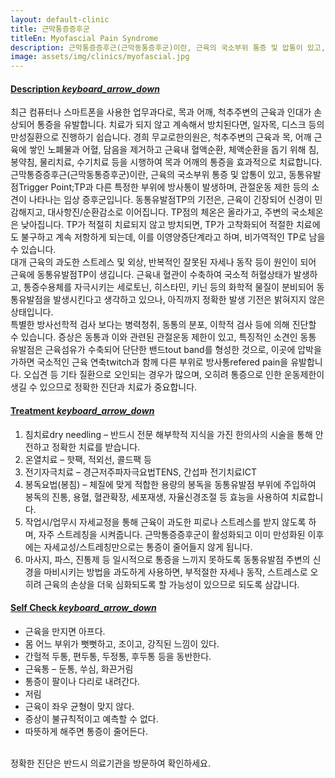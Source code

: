 ```yaml
---
layout: default-clinic
title: 근막통증증후군
titleEn: Myofascial Pain Syndrome
description: 근막통증증후근(근막동통증후군)이란, 근육의 국소부위 통증 및 압통이 있고, 동통유발점(트리거포인트)과 다른 특정한 부위에 방사통이 발생하며, 관절운동 제한 등의 소견이 나타나는 임상 증후군입니다.
image: assets/img/clinics/myofascial.jpg
---
```

<div id="acordeon">
  <div class="panel-group" id="accordion">
      <div class="panel panel-border panel-default">
        <div class="panel-heading" role="tab" id="headingOne">
            <a role="button" data-toggle="collapse" data-parent="#accordion" href="#collapseOne" aria-expanded="true" aria-controls="collapseOne">
                <h4 class="panel-title">
                Description
                <i class="material-icons">keyboard_arrow_down</i>
                </h4>
            </a>
        </div>
        <div id="collapseOne" class="panel-collapse collapse in">
          <div class="panel-body">
            <p>최근 컴퓨터나 스마트폰을 사용한 업무과다로, 목과 어깨, 척추주변의 근육과 인대가 손상되어 통증을 유발합니다. 치료가 되지 않고 계속해서 방치된다면, 일자목, 디스크 등의 만성질환으로 진행하기 쉽습니다. 경희 무교로한의원은, 척추주변의 근육과 목, 어깨 근육에 쌓인 노폐물과 어혈, 담음을 제거하고 근육내 혈액순환, 체액순환을 돕기 위해 침, 봉약침, 물리치료, 수기치료 등을 시행하여 목과 어깨의 통증을 효과적으로 치료합니다.<br />
            근막통증증후근(근막동통증후군)이란, 근육의 국소부위 통증 및 압통이 있고, 동통유발점Trigger Point;TP과 다른 특정한 부위에 방사통이 발생하며, 관절운동 제한 등의 소견이 나타나는 임상 증후군입니다. 동통유발점TP의 기전은, 근육이 긴장되어 신경이 민감해지고, 대사항진/순환감소로 이어집니다. TP점의 체온은 올라가고, 주변의 국소체온은 낮아집니다. TP가 적절히 치료되지 않고 방치되면, TP가 고착화되어 적절한 치료에도 불구하고 계속 저항하게 되는데, 이를 이영양증단계라고 하며, 비가역적인 TP로 남을 수 있습니다.<br />
            대개 근육의 과도한 스트레스 및 외상, 반복적인 잘못된 자세나 동작 등이 원인이 되어 근육에 동통유발점TP이 생깁니다. 근육내 혈관이 수축하여 국소적 허혈상태가 발생하고, 통증수용체를 자극시키는 세로토닌, 히스타민, 키닌 등의 화학적 물질이 분비되어 동통유발점을 발생시킨다고 생각하고 있으나, 아직까지 정확한 발생 기전은 밝혀지지 않은 상태입니다.<br />
            특별한 방사선학적 검사 보다는 병력청취, 동통의 분포, 이학적 검사 등에 의해 진단할 수 있습니다. 증상은 동통과 이와 관련된 관절운동 제한이 있고, 특징적인 소견인 동통 유발점은 근육섬유가 수축되어 단단한 밴드tout band를 형성한 것으로, 이곳에 압박을 가하면 국소적인 근육 연축twitch과 함께 다른 부위로 방사통refered pain을 유발합니다. 오십견 등 기타 질환으로 오인되는 경우가 많으며, 오히려 통증으로 인한 운동제한이 생길 수 있으므로 정확한 진단과 치료가 중요합니다.</p>
          </div>
        </div>
      </div>
      <div class="panel panel-border panel-default">
        <div class="panel-heading" role="tab" id="headingOne">
            <a role="button" data-toggle="collapse" data-parent="#accordion" href="#collapseTwo" aria-controls="collapseOne">
                <h4 class="panel-title">
                Treatment
                <i class="material-icons">keyboard_arrow_down</i>
                </h4>
            </a>
        </div>
        <div id="collapseTwo" class="panel-collapse collapse">
          <div class="panel-body">
          <ol>
          <li>침치료dry needling – 반드시 전문 해부학적 지식을 가진 한의사의 시술을 통해 안전하고 정확한 치료를 받습니다.</li>
          <li>온열치료 – 핫팩, 적외선, 콜드팩 등</li>
          <li>전기자극치료 – 경근저주파자극요법TENS, 간섭파 전기치료ICT</li>
          <li>봉독요법(봉침) – 체질에 맞게 적합한 용량의 봉독을 동통유발점 부위에 주입하여 봉독의 진통, 용혈, 혈관확장, 세포재생, 자율신경조절 등 효능을 사용하여 치료합니다.</li>
          <li>작업시/업무시 자세교정을 통해 근육이 과도한 피로나 스트레스를 받지 않도록 하며, 자주 스트레칭을 시켜줍니다. 근막통증증후군이 활성화되고 이미 만성화된 이후에는 자세교성/스트레칭만으로는 통증이 줄어들지 않게 됩니다.</li>
          <li>마사지, 파스, 진통제 등 일시적으로 통증을 느끼지 못하도록 동통유발점 주변의 신경을 마비시키는 방법을 과도하게 사용하면, 부적절한 자세나 동작, 스트레스로 오히려 근육의 손상을 더욱 심화되도록 할 가능성이 있으므로 되도록 삼갑니다.</li>
          </ol>
          </div>
        </div>
      </div>
      <div class="panel panel-border panel-default">
        <div class="panel-heading" role="tab" id="headingOne">
            <a role="button" data-toggle="collapse" data-parent="#accordion" href="#collapseThree" aria-controls="collapseOne">
                <h4 class="panel-title">
                Self Check
                <i class="material-icons">keyboard_arrow_down</i>
                </h4>
            </a>
        </div>
        <div id="collapseThree" class="panel-collapse collapse">
          <div class="panel-body">
            <ul>
            <li>근육을 만지면 아프다.</li>
            <li>몸 어느 부위가 뻣뻣하고, 조이고, 강직된 느낌이 있다.</li>
            <li>간헐적 두통, 편두통, 두정통, 후두통 등을 동반한다.</li>
            <li>근육통 – 둔통, 쑤심, 화끈거림</li>
            <li>통증이 팔이나 다리로 내려간다.</li>
            <li>저림</li>
            <li>근육이 좌우 균형이 맞지 않다.</li>
            <li>증상이 불규칙적이고 예측할 수 없다.</li>
            <li>따뜻하게 해주면 통증이 줄어든다.</li>
            </ul>
            <br />
            정확한 진단은 반드시 의료기관을 방문하여 확인하세요.
          </div>
        </div>
      </div>


